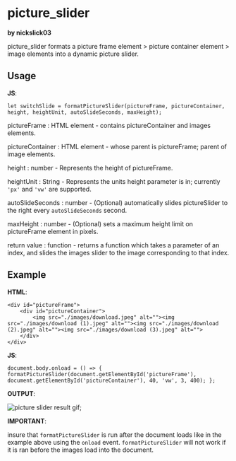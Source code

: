 # picture_slider

**by nickslick03**

picture_slider formats a picture frame element > picture container element > image elements into a dynamic picture slider.

## Usage

**JS**:

```
let switchSlide = formatPictureSlider(pictureFrame, pictureContainer, height, heightUnit, autoSlideSeconds, maxHeight);
```

pictureFrame : HTML element - contains pictureContainer and images elements.

pictureContainer : HTML element - whose parent is pictureFrame; parent of image elements.

height : number - Represents the height of pictureFrame.

heightUnit : String - Represents the units height parameter is in; currently ``'px'`` and ``'vw'`` are supported.

autoSlideSeconds : number - (Optional) automatically slides pictureSlider to the right every ``autoSlideSeconds`` second.

maxHeight : number - (Optional) sets a maximum height limit on pictureFrame element in pixels.

return value : function - returns a function which takes a parameter of an index, and slides the images slider to the image corresponding to that index.

## Example

**HTML**:

```
<div id="pictureFrame">
	<div id="pictureContainer">
        <img src="./images/download.jpeg" alt=""><img src="./images/download (1).jpeg" alt=""><img src="./images/download (2).jpeg" alt=""><img src="./images/download (3).jpeg" alt="">
	</div>			
</div>
```

**JS**:

```
document.body.onload = () => { formatPictureSlider(document.getElementById('pictureFrame'), document.getElementById('pictureContainer'), 40, 'vw', 3, 400); };
```

**OUTPUT**:

![picture slider result gif](https://media.giphy.com/media/u0FjeyL9R3N5vEbC5i/giphy.gif);

**IMPORTANT**:

insure that ``formatPictureSlider`` is run after the document loads like in the example above using the ``onload`` event. ``formatPictureSlider`` will not work if it is ran before the images load into the document.
